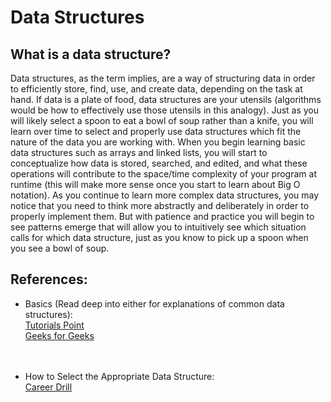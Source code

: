 # Data Structures

## What is a data structure?
Data structures, as the term implies, are a way of structuring data in order to efficiently store, find, use, and create data, depending on the task at hand. If data is a plate of food, data structures are your utensils (algorithms would be how to effectively use those utensils in this analogy). Just as you will likely select a spoon to eat a bowl of soup rather than a knife, you will learn over time to select and properly use data structures which fit the nature of the data you are working with. When you begin learning basic data structures such as arrays and linked lists, you will start to conceptualize how data is stored, searched, and edited, and what these operations will contribute to the space/time complexity of your program at runtime (this will make more sense once you start to learn about Big O notation). As you continue to learn more complex data structures, you may notice that you need to think more abstractly and deliberately in order to properly implement them. But with patience and practice you will begin to see patterns emerge that will allow you to intuitively see which situation calls for which data structure, just as you know to pick up a spoon when you see a bowl of soup.

## References:
- Basics (Read deep into either for explanations of common data structures):<br />
[Tutorials Point](https://www.tutorialspoint.com/data_structures_algorithms/data_structures_basics.htm)<br />
[Geeks for Geeks](https://www.geeksforgeeks.org/data-structures/)<br />
<br /><br />

- How to Select the Appropriate Data Structure:<br />
[Career Drill](https://www.careerdrill.com/blog/coding-interview/choosing-the-right-data-structure-to-solve-problems/)<br />
